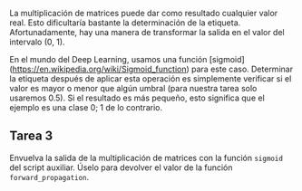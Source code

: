 La multiplicación de matrices puede dar como resultado cualquier valor real. Esto dificultaría bastante la determinación de la etiqueta. Afortunadamente, hay una manera de transformar la salida en el valor del intervalo (0, 1).

En el mundo del Deep Learning, usamos una función [sigmoid] (https://en.wikipedia.org/wiki/Sigmoid_function) para este caso. Determinar la etiqueta después de aplicar esta operación es simplemente verificar si el valor es mayor o menor que algún umbral (para nuestra tarea solo usaremos 0.5). Si el resultado es más pequeño, esto significa que el ejemplo es una clase 0; 1 de lo contrario.

## Tarea 3

Envuelva la salida de la multiplicación de matrices con la función `sigmoid` del script auxiliar. Úselo para devolver el valor de la función `forward_propagation`.

